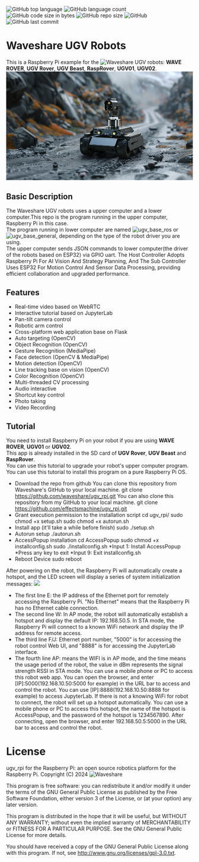 ![GitHub top language](https://img.shields.io/github/languages/top/effectsmachine/ugv_rpi) ![GitHub language count](https://img.shields.io/github/languages/count/effectsmachine/ugv_rpi)
![GitHub code size in bytes](https://img.shields.io/github/languages/code-size/effectsmachine/ugv_rpi)
![GitHub repo size](https://img.shields.io/github/repo-size/effectsmachine/ugv_rpi) ![GitHub](https://img.shields.io/github/license/effectsmachine/ugv_rpi) ![GitHub last commit](https://img.shields.io/github/last-commit/effectsmachine/ugv_rpi)

# Waveshare UGV Robots
This is a Raspberry Pi example for the ![Waveshare](https://www.waveshare.com/) UGV robots: **WAVE ROVER**, **UGV Rover**, **UGV Beast**, **RaspRover**, **UGV01**, **UGV02**.  
![](./media/UGV-Rover-details-23.jpg)

## Basic Description
The Waveshare UGV robots uses a upper computer and a lower computer.This repo is the program running in the upper computer, Raspberry Pi in this case.  
The program running in lower computer are named ![ugv_base_ros](https://github.com/effectsmachine/ugv_base_ros.git) or ![ugv_base_general](https://github.com/effectsmachine/ugv_base_general.git), depending on the type of the robot driver you are using.  
The upper computer sends JSON commands to lower computer(the driver of the robots based on ESP32) via GPIO uart. The Host Controller Adopts Raspberry Pi For AI Vision And Strategy Planning, And The Sub Controller Uses ESP32 For Motion Control And Sensor Data Processing, providing efficient collaboration and upgraded performance.

## Features
- Real-time video based on WebRTC
- Interactive tutorial based on JupyterLab
- Pan-tilt camera control
- Robotic arm control
- Cross-platform web application base on Flask
- Auto targeting (OpenCV)
- Object Recognition (OpenCV)
- Gesture Recognition (MediaPipe)
- Face detection (OpenCV & MediaPipe)
- Motion detection (OpenCV)
- Line tracking base on vision (OpenCV)
- Color Recognition (OpenCV)
- Multi-threaded CV processing
- Audio interactive
- Shortcut key control
- Photo taking
- Video Recording

## Tutorial
You need to install Raspberry Pi on your robot if you are using **WAVE ROVER**, **UGV01** or **UGV02**.  
This app is already installed in the SD card of **UGV Rover**, **UGV Beast** and **RaspRover**.  
You can use this tutorial to upgrade your robot's upper computer program.  
You can use this tutorial to install this program on a pure Raspberry Pi OS.  

- Download the repo from github
You can clone this repository from Waveshare's GitHub to your local machine.
    git clone https://github.com/waveshare/ugv_rpi.git
You can also clone this repository from my GitHub to your local machine.
    git clone https://github.com/effectsmachine/ugv_rpi.git
- Grant execution permission to the installation script
    cd ugv_rpi/
    sudo chmod +x setup.sh
    sudo chmod +x autorun.sh
- Install app (it'll take a while before finish)
    sudo ./setup.sh
- Autorun setup
    ./autorun.sh
- AccessPopup installation
    cd AccessPopup
    sudo chmod +x installconfig.sh
    sudo ./installconfig.sh
    *Input 1: Install AccessPopup
    *Press any key to exit
    *Input 9: Exit installconfig.sh
- Reboot Device
    sudo reboot

After powering on the robot, the Raspberry Pi will automatically create a hotspot, and the LED screen will display a series of system initialization messages:
![](https://www.waveshare.com/wiki/File:RaspRover-LED-screen.png)
- The first line E: the IP address of the Ethernet port for remotely accessing the Raspberry Pi. "No Ethernet" means that the Raspberry Pi has no Ethernet cable connection.
- The second line W: In AP mode, the robot will automatically establish a hotspot and display the default IP: 192.168.50.5. In STA mode, the Raspberry Pi will connect to a known WiFi network and display the IP address for remote access.
- The third line F/J: Ethernet port number, "5000" is for accessing the robot control Web UI, and "8888" is for accessing the JupyterLab interface.
- The fourth line AP: means the WIFI is in AP mode, and the time means the usage period of the robot, the value in dBm represents the signal strength RSSI in STA mode.
You can use a mobile phone or PC to access this robot web app. You can open the browser, and enter [IP]:5000(192.168.10.50:5000 for example) in the URL bar to access and control the robot.
You can use [IP]:8888(192.168.10.50:8888 for example) to access JupyterLab.
If there is not a knowing WiFi for robot to connect, the robot will set up a hotspot automatically. You can use a mobile phone or PC to access this hotspot, the name of the hotspot is AccessPopup, and the password of the hotspot is 1234567890. After connecting, open the browser, and enter 192.168.50.5:5000 in the URL bar to access and control the robot.

# License
ugv_rpi for the Raspberry Pi: an open source robotics platform for the Raspberry Pi.
Copyright (C) 2024 ![Waveshare](https://www.waveshare.com/)

This program is free software: you can redistribute it and/or modify
it under the terms of the GNU General Public License as published by
the Free Software Foundation, either version 3 of the License, or
(at your option) any later version.

This program is distributed in the hope that it will be useful,
but WITHOUT ANY WARRANTY; without even the implied warranty of
MERCHANTABILITY or FITNESS FOR A PARTICULAR PURPOSE.  See the
GNU General Public License for more details.

You should have received a copy of the GNU General Public License
along with this program.  If not, see <http://www.gnu.org/licenses/gpl-3.0.txt>.
